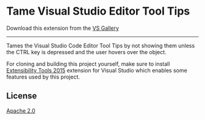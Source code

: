 # Tame Visual Studio Editor Tool Tips

<!-- Update the VS Gallery link after you upload the VSIX-->
Download this extension from the [VS Gallery](https://marketplace.visualstudio.com/vsgallery/097521bb-c432-4436-ba9f-137dcb03d3be)

---------------------------------------
Tames the Visual Studio Code Editor Tool Tips by not showing them unless the CTRL key is depressed and the user hovers over the object.  

For cloning and building this project yourself, make sure to install 
[Extensibility Tools 2015](https://visualstudiogallery.msdn.microsoft.com/ab39a092-1343-46e2-b0f1-6a3f91155aa6)
extension for Visual Studio which enables some features
used by this project.

## License
[Apache 2.0](LICENSE)